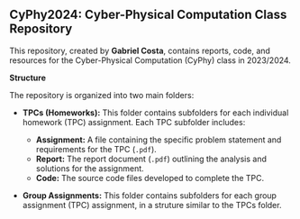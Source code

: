 ## CyPhy2024: Cyber-Physical Computation Class Repository

This repository, created by **Gabriel Costa**, contains reports, code, and resources for the Cyber-Physical Computation (CyPhy) class in 2023/2024.

**Structure**

The repository is organized into two main folders:

* **TPCs (Homeworks):** This folder contains subfolders for each individual homework (TPC) assignment. Each TPC subfolder includes:
    * **Assignment:** A file containing the specific problem statement and requirements for the TPC (`.pdf`).
    * **Report:** The report document (`.pdf`) outlining the analysis and solutions for the assignment.
    * **Code:** The source code files developed to complete the TPC.

* **Group Assignments:** This folder contains subfolders for each group assignment (TPC) assignment, in a struture similar to the TPCs folder. 
